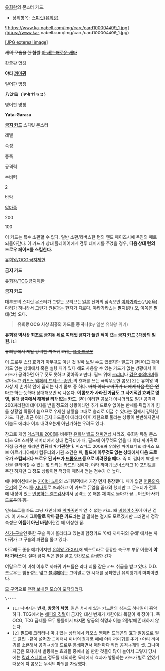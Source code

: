 [유희왕](%EC%9C%A0%ED%9D%AC%EC%99%95.md)의 몬스터 카드.

  * 상위항목 : [스피릿(유희왕)](%EC%8A%A4%ED%94%BC%EB%A6%BF%28%EC%9C%A0%ED%9D%AC%EC%99%95%29.md)  

![https://www.ka-nabell.com/img/card/card100004409_1.jpg](https://www.ka-
nabell.com/img/card/card100004409_1.jpg)

[[JPG external image]](https://www.ka-nabell.com/img/card/card100004409_1.jpg)

<del>새의 모습을 한 혐짤</del> <del>[이 새는 해로운 새다](%EC%A0%80%20%EC%83%88%EB%8A%94%20%ED%95%B4%EB%A1%9C%EC%9A%B4%20%EC%83%88%EB%8B%A4.md)</del>

한글판 명칭

**야타 [까마귀](%EA%B9%8C%EB%A7%88%EA%B7%80.md)**

일어판 명칭

**八汰烏（ヤタガラス）**

영어판 명칭

**Yata-Garasu**

**[금지 카드](%EC%9C%A0%ED%9D%AC%EC%99%95/OCG%20%EA%B8%88%EC%A7%80%EC%A0%9C%ED%95%9C.md)**
스피릿 몬스터

레벨

속성

종족

공격력

수비력

2

[바람](%EB%B0%94%EB%9E%8C.md)

[악마족](%EC%95%85%EB%A7%88%EC%A1%B1.md)

200

100

이 카드는 특수 소환할 수 없다. 일반 소환/리버스한 턴의 엔드 페이즈시에 주인의 패로 되돌아간다. 이 카드가 상대 플레이어에게 전투
데미지를 주었을 경우, **다음 상대 턴의 드로우 페이즈를 스킵한다.**

[유희왕/OCG 금지제한](%EC%9C%A0%ED%9D%AC%EC%99%95/OCG%20%EA%B8%88%EC%A7%80%EC%A0%9C%ED%95%9C.md)

**금지 카드**

[유희왕/TCG 금지제한](%EC%9C%A0%ED%9D%AC%EC%99%95/TCG%20%EA%B8%88%EC%A7%80%EC%A0%9C%ED%95%9C.md)

**금지 카드**
  
대부분의 스피릿 몬스터가 그렇듯 모티브는 [일본](%EC%9D%BC%EB%B3%B8.md) 신화의 삼족오인
[야타가라스](%EC%95%BC%ED%83%80%EA%B0%80%EB%9D%BC%EC%8A%A4.md)(八咫烏). 다리가 하나라서
그런가 원본과는 한자가 다르다. 야타가라스는 팔지(咫) 오, 이쪽은 팔태(汰) 오다.

> **유희왕 OCG 사상 최흉의 카드들 중 하나**(by 일본 유희왕 위키)

**유희왕 역사상 최초로 금지된 뒤로 여태껏 금지가 풀린 적이 없는 [금지 카드 3대장](http://blog.naver.com/whwjdgns5?Redirect=Log&logNo=110159371013&from=postView)의 일원**.`[1]`

<del>유희왕에서 제일 강력한 까마귀</del> <del>2위는
[D.D.크로우](D.D.%ED%81%AC%EB%A1%9C%EC%9A%B0.md)</del>

이 드로우 스킵 효과가 아무것도 아닌 것 같아 보일 수도 있겠지만 필드가 클린이고 패마저도 없는 상태에서 혹은 설령 패가 있다 해도 사용할
수 있는 카드가 없는 상황에서 이 카드가 공격하면 아무 짓도 못하고 맞아죽고 만다. 필드 위에
[크리터](%ED%81%AC%EB%A6%AC%ED%84%B0.md)나 [검은 숲의마녀](%EA%B2%80%EC%9D%80%20%EC%88%B2%EC%9D%98%20%EB%A7%88%EB%85%80.md)를 깔아두고
[카오스 엠페러 드래곤 -종언-](%EC%B9%B4%EC%98%A4%EC%8A%A4%20%EC%97%A0%ED%8E%98%EB%9F%AC%20%EB%93%9C%EB%9E%98%EA%B3%A4%20-%EC%A2%85%EC%96%B8-.md)의 효과를 쓰는 극악무도한
콤보`[2]`는 유희왕 역사상 세 손가락 안에 꼽히는 사기 콤보 중 하나. <del>마치 야타 까마귀가 너에게 다음 턴은 없다고 하는
듯하다</del> 상대해보면 욕 나온다. **이 콤보가 사라진 지금도 그 사기적인 효과로 영영, 절대 금지에서 해제될 리가 없는 카드**.
굳이 이러한 콤보가 아니더라도 일단 공격력 200짜리한테 데미지를 받을 정도의 상황이라면 추가 드로우 없이는 판세를 뒤집기가 힘들 상황일
확률이 높으므로 우세한 상황을 그대로 승리로 이끌 수 있다는 점에서 강력한 카드. 다만, 최근 여러 금지 카드들이 에라타 이후 제한으로
풀리는 상황이 빈번해지면서 이놈도 에라타 이후 내려오는게 아닌가하는 우려도 있다.

참고로 게임 [익스퍼트 2006](%EC%9C%A0%ED%9D%AC%EC%99%95%20%EB%93%80%EC%96%BC%20%EB%AA%AC%EC%8A%A4%ED%84%B0%EC%A6%88%20%EC%9D%B5%EC%8A%A4%ED%8D%BC%ED%8A%B8%202006.md)를 비롯한 [유희왕 월드 챔피언십](%EC%9C%A0%ED%9D%AC%EC%99%95%20%EC%9B%94%EB%93%9C%20%EC%B1%94%ED%94%BC%EC%96%B8%EC%8B%AD.md) 시리즈, 유희왕 듀얼 몬스터즈 GX 스피릿 서머너에서 상대 컴퓨터가
패, 필드에 아무것도 없을 때 야타 까마귀로 직접 공격을 때리면 **컴퓨터가 기권한다**. 익스퍼트 2006과 유희왕 파이브디즈 리버스 오브
아르카디아에서 컴퓨터의 기권 조건은 **패, 필드에 아무것도 없는 상태에서 다음 드로우가 스킵되거나 드로우 된 카드가 [드롭오프](%EB%93%9C%EB%A1%AD%20%EC%98%A4%ED%94%84.md) 등으로 버려졌을 때**다. 즉 이 겁나게 빡센
조건을 클리어할 수 있는 몇 안되는 카드인 것이다. 야타 까마귀 보너스라고 10 포인트를 주긴 하지만 그 정도 상황이면 적당히 때려서 얻는
점수가 더 높다.

애니메이션에서는 [카이바 노아](%EC%B9%B4%EC%9D%B4%EB%B0%94%20%EB%85%B8%EC%95%84.md)의
스피릿덱에서 가장 먼저 등장했다. 패가 없던 [어둠의유우기](%EC%96%B4%EB%91%A0%EC%9D%98%20%EC%9C%A0%EC%9A%B0%EA%B8%B0.md)의 몬스터를
[시나토](%EC%B2%9C%EA%B3%84%EC%99%95%20%EC%8B%9C%EB%82%98%ED%86%A0.md)로 파괴하고 이
카드로 듀얼을 끝내려 했지만 그 몬스터가 전투에 내성이 있는 [번롱하는 엘프검사](%EC%97%98%ED%94%84%20%EA%B2%80%EC%82%AC.md)여서 공격도 못 해본 채 패로 돌아가 끝...
<del>이것이 사기 드로우의 힘!!</del>

일러스트를 봐도 그냥 새인데 왜 [악마족](%EC%95%85%EB%A7%88%EC%A1%B1.md)인지 알 수 없는 카드. 왜
[비행야수족](%EB%B9%84%ED%96%89%EC%95%BC%EC%88%98%EC%A1%B1.md)이 아닌 걸까. 이 카드가
**그야말로 악마 같은 카드**라는 걸 말하는 걸지도 모르겠지만 그러면서 정작 속성은 **어둠이 아닌 바람**이란건 꽤 이상한 점.

[신기-구슬](%EC%8A%A4%ED%94%BC%EB%A6%BF%28%EC%9C%A0%ED%9D%AC%EC%99%95%29.md)인
듯한 구슬 위에 올라타고 있는데 함정카드 '야타 까마귀의 유해' 에서는 까마귀가 그 구슬의 파편을 물고 있다.

아무래도 좋을 얘기이지만 [유희왕 ZEXAL](%EC%9C%A0%ED%9D%AC%EC%99%95%20ZEXAL.md)에 엑스트라로
등장한 축구부 부장 이름이 **야타 가라스**다. <del>설마 금지 먹은 한을 품고 인간으로 환생한 건가</del>

여담으로 이 녀석 이후로 까마귀 카드들은 죄다 괴물 같은 카드 취급을 받고 있다. D.D.크로우는 범용성도 넓고 [블랙페더](%EB%B8%94%EB%9E%99%20%ED%8E%98%EB%8D%94.md)는 그야말로 한 시대를 풍미했던 유희왕계의
마피아였다.

[모 구역](%EC%9C%A0%ED%9D%AC%EC%99%95/OCG%20%EA%B8%88%EC%A7%80%EC%A0%9C%ED%95%9C.md)으로 [관광 보내진 모습이 포착되었다](%EB%A7%88%EA%B3%84%EB%B0%9C%20%ED%98%84%EC%84%B8%ED%96%89%20%EB%8D%B0%EC%8A%A4%EA%B0%80%EC%9D%B4%EB%93%9C.md).

`\----`

  * `[1]` 나머지는 **[번개](%EB%B2%88%EA%B0%9C%28%EC%9C%A0%ED%9D%AC%EC%99%95%29.md), [왕궁의 칙명](%EC%99%95%EA%B6%81%EC%9D%98%20%EC%B9%99%EB%AA%85.md)**. 같은 처지에 있는 카드들의 성능도 하나같이 흉악하다. TCG에서는 [해피의 깃털](%ED%95%B4%ED%94%BC%EC%9D%98%20%EA%B9%83%ED%84%B8.md)이 금지인 대신 번개가 제한이라 똑같이 세 장이다. 즉 OCG, TCG 금제를 모두 통틀어서 따지면 왕궁의 칙명과 이놈 2종밖에 존재하지 않는다.
  * `[2]` 필드에 크리터나 마녀 있는 상태에서 카오스 엠페러 드래곤의 효과 발동으로 필드 클린→같이 쓸려간 크리터나 마녀의 효과로 패에 야타 까마귀를 추가→야타 까마귀를 소환해서 공격→상대 드로우 봉쇄하면서 매턴마다 직접 공격→게임 셋. 그나마 지금은 묘지에서 발동하는 효과들 중에서 쓸 만한 것들이 많이 늘어서 그렇지 당시에는 [킬러 스네이크](%ED%82%AC%EB%9F%AC%20%EC%8A%A4%EB%84%A4%EC%9D%B4%ED%81%AC.md) 정도를 제외하면 묘지에서 효과가 발동하는 카드가 별로 없었기 때문에 이 콤보는 무적의 파워를 자랑했다.


